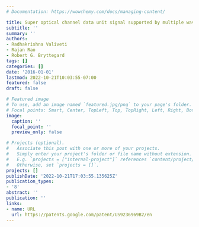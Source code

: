 ```yaml
---
# Documentation: https://wowchemy.com/docs/managing-content/

title: Super optical channel data unit signal supported by multiple wavelengths
subtitle: ''
summary: ''
authors:
- Radhakrishna Valiveti
- Rajan Rao
- Robert G. Bryttegard
tags: []
categories: []
date: '2016-01-01'
lastmod: 2022-10-21T10:03:55-07:00
featured: false
draft: false

# Featured image
# To use, add an image named `featured.jpg/png` to your page's folder.
# Focal points: Smart, Center, TopLeft, Top, TopRight, Left, Right, BottomLeft, Bottom, BottomRight.
image:
  caption: ''
  focal_point: ''
  preview_only: false

# Projects (optional).
#   Associate this post with one or more of your projects.
#   Simply enter your project's folder or file name without extension.
#   E.g. `projects = ["internal-project"]` references `content/project/deep-learning/index.md`.
#   Otherwise, set `projects = []`.
projects: []
publishDate: '2022-10-21T17:03:55.135625Z'
publication_types:
- '8'
abstract: ''
publication: ''
links:
- name: URL
  url: https://patents.google.com/patent/US9236969B2/en
---
```

